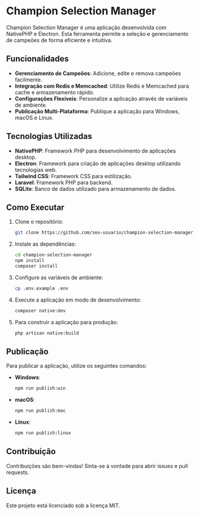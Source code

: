 # Champion Selection Manager

Champion Selection Manager é uma aplicação desenvolvida com NativePHP e Electron. Esta ferramenta permite a seleção e gerenciamento de campeões de forma eficiente e intuitiva.

## Funcionalidades

- **Gerenciamento de Campeões**: Adicione, edite e remova campeões facilmente.
- **Integração com Redis e Memcached**: Utilize Redis e Memcached para cache e armazenamento rápido.
- **Configurações Flexíveis**: Personalize a aplicação através de variáveis de ambiente.
- **Publicação Multi-Plataforma**: Publique a aplicação para Windows, macOS e Linux.

## Tecnologias Utilizadas

- **NativePHP**: Framework PHP para desenvolvimento de aplicações desktop.
- **Electron**: Framework para criação de aplicações desktop utilizando tecnologias web.
- **Tailwind CSS**: Framework CSS para estilização.
- **Laravel**: Framework PHP para backend.
- **SQLite**: Banco de dados utilizado para armazenamento de dados.

## Como Executar

1. Clone o repositório:
    ```sh
    git clone https://github.com/seu-usuario/champion-selection-manager.git
    ```

2. Instale as dependências:
    ```sh
    cd champion-selection-manager
    npm install
    composer install
    ```

3. Configure as variáveis de ambiente:
    ```sh
    cp .env.example .env
    ```

4. Execute a aplicação em modo de desenvolvimento:
    ```sh
    composer native:dev
    ```

5. Para construir a aplicação para produção:
    ```sh
    php artisan native:build
    ```

## Publicação

Para publicar a aplicação, utilize os seguintes comandos:

- **Windows**:
    ```sh
    npm run publish:win
    ```

- **macOS**:
    ```sh
    npm run publish:mac
    ```

- **Linux**:
    ```sh
    npm run publish:linux
    ```

## Contribuição

Contribuições são bem-vindas! Sinta-se à vontade para abrir issues e pull requests.

## Licença

Este projeto está licenciado sob a licença MIT.
